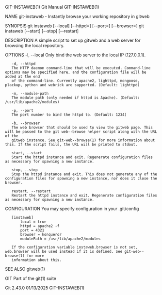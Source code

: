 GIT-INSTAWEB(1)								  Git Manual							       GIT-INSTAWEB(1)

NAME
       git-instaweb - Instantly browse your working repository in gitweb

SYNOPSIS
       git instaweb [--local] [--httpd=<httpd>] [--port=<port>]
		      [--browser=<browser>]
       git instaweb [--start] [--stop] [--restart]

DESCRIPTION
       A simple script to set up gitweb and a web server for browsing the local repository.

OPTIONS
       -l, --local
	   Only bind the web server to the local IP (127.0.0.1).

       -d, --httpd
	   The HTTP daemon command-line that will be executed. Command-line options may be specified here, and the configuration file will be added at the end
	   of the command-line. Currently apache2, lighttpd, mongoose, plackup, python and webrick are supported. (Default: lighttpd)

       -m, --module-path
	   The module path (only needed if httpd is Apache). (Default: /usr/lib/apache2/modules)

       -p, --port
	   The port number to bind the httpd to. (Default: 1234)

       -b, --browser
	   The web browser that should be used to view the gitweb page. This will be passed to the git web--browse helper script along with the URL of the
	   gitweb instance. See git-web--browse(1) for more information about this. If the script fails, the URL will be printed to stdout.

       start, --start
	   Start the httpd instance and exit. Regenerate configuration files as necessary for spawning a new instance.

       stop, --stop
	   Stop the httpd instance and exit. This does not generate any of the configuration files for spawning a new instance, nor does it close the browser.

       restart, --restart
	   Restart the httpd instance and exit. Regenerate configuration files as necessary for spawning a new instance.

CONFIGURATION
       You may specify configuration in your .git/config

	   [instaweb]
		   local = true
		   httpd = apache2 -f
		   port = 4321
		   browser = konqueror
		   modulePath = /usr/lib/apache2/modules

       If the configuration variable instaweb.browser is not set, web.browser will be used instead if it is defined. See git-web--browse(1) for more
       information about this.

SEE ALSO
       gitweb(1)

GIT
       Part of the git(1) suite

Git 2.43.0								  01/13/2025							       GIT-INSTAWEB(1)
